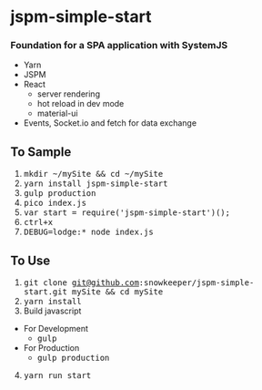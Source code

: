 # jspm-simple-start
### Foundation for a SPA application with SystemJS
* Yarn
* JSPM
* React
  * server rendering
  * hot reload in dev mode
  * material-ui
* Events, Socket.io and fetch for data exchange

## To Sample
1. <kbd>mkdir ~/mySite && cd ~/mySite</kbd>
1. <kbd>yarn install jspm-simple-start</kbd> 
3. <kbd>gulp production</kbd> 
2. <kbd>pico index.js</kbd>
3. <kbd>var start = require('jspm-simple-start')();</kbd>
4. <kbd>ctrl+x</kbd>
5. <kbd>DEBUG=lodge:* node index.js</kbd>  


## To Use
1. <kbd>git clone git@github.com:snowkeeper/jspm-simple-start.git mySite && cd mySite</kbd>
2. <kbd>yarn install</kbd>
3. Build javascript  
  * For Development  
    * <kbd>gulp</kbd>  
  * For Production
    * <kbd>gulp production</kbd>
4. <kbd>yarn run start</kbd>
